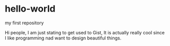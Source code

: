 # hello-world
my first repository

Hi people,
I am just stating to get used to Gist, It is actually really cool
since I like programming nad want to design beautiful things.
